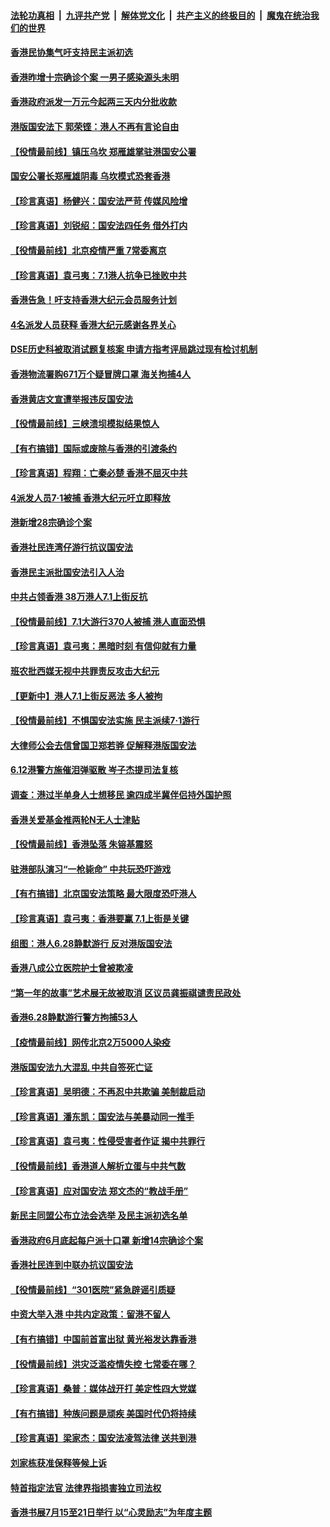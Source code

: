 ####  [法轮功真相](../../../../basic/blob/master/README.md?t=07061831) &nbsp;|&nbsp; [九评共产党](../../../../9ping.md/blob/master/README.md?t=07061831) &nbsp;|&nbsp; [解体党文化](../../../../jtdwh.md/blob/master/README.md?t=07061831)  &nbsp;|&nbsp; [共产主义的终极目的](../../../../gczydzjmd.md/blob/master/README.md?t=07061831) &nbsp;|&nbsp; [魔鬼在统治我们的世界](../../../../mgztzwmdsj.md/blob/master/README.md?t=07061831) 

#### [香港民协集气吁支持民主派初选](../pages/nsc415/n12234975.md?t=07061831) 

#### [香港昨增十宗确诊个案 一男子感染源头未明](../pages/nsc415/n12235000.md?t=07061831) 

#### [香港政府派发一万元今起两三天内分批收款](../pages/nsc415/n12234966.md?t=07061831) 

#### [港版国安法下 郭荣铿：港人不再有言论自由](../pages/nsc415/n12234947.md?t=07061831) 

#### [【役情最前线】镇压乌坎 郑雁雄掌驻港国安公署](../pages/nsc415/n12234633.md?t=07061831) 

#### [国安公署长郑雁雄阴毒 乌坎模式恐套香港](../pages/nsc415/n12234848.md?t=07061831) 

#### [【珍言真语】杨健兴：国安法严苛 传媒风险增](../pages/nsc415/n12234212.md?t=07061831) 

#### [【珍言真语】刘锐绍：国安法四任务 借外打内](../pages/nsc415/n12232925.md?t=07061831) 

#### [【役情最前线】北京疫情严重 7常委离京](../pages/nsc415/n12231401.md?t=07061831) 

#### [【珍言真语】袁弓夷：7.1港人抗争已挫败中共](../pages/nsc415/n12230702.md?t=07061831) 

#### [香港告急！吁支持香港大纪元会员服务计划](../pages/nsc415/n12230246.md?t=07061831) 

#### [4名派发人员获释 香港大纪元感谢各界关心](../pages/nsc415/n12229429.md?t=07061831) 

#### [DSE历史科被取消试题复核案 申请方指考评局跳过现有检讨机制](../pages/nsc415/n12228979.md?t=07061831) 

#### [香港物流署购671万个疑冒牌口罩 海关拘捕4人](../pages/nsc415/n12228976.md?t=07061831) 

#### [香港黄店文宣遭举报违反国安法](../pages/nsc415/n12228923.md?t=07061831) 

#### [【役情最前线】三峡溃坝模拟结果惊人](../pages/nsc415/n12228428.md?t=07061831) 

#### [【有冇搞错】国际或废除与香港的引渡条约](../pages/nsc415/n12228153.md?t=07061831) 

#### [【珍言真语】程翔：亡秦必楚 香港不屈灭中共](../pages/nsc415/n12227752.md?t=07061831) 

#### [4派发人员7·1被捕 香港大纪元吁立即释放](../pages/nsc415/n12226695.md?t=07061831) 

#### [港新增28宗确诊个案](../pages/nsc415/n12225982.md?t=07061831) 

#### [香港社民连湾仔游行抗议国安法](../pages/nsc415/n12225959.md?t=07061831) 

#### [香港民主派批国安法引入人治](../pages/nsc415/n12225909.md?t=07061831) 

#### [中共占领香港 38万港人7.1上街反抗](../pages/nsc415/n12225818.md?t=07061831) 

#### [【役情最前线】7.1大游行370人被捕 港人直面恐惧](../pages/nsc415/n12225405.md?t=07061831) 

#### [【珍言真语】袁弓夷：黑暗时刻 有信仰就有力量](../pages/nsc415/n12225000.md?t=07061831) 

#### [班农批西媒无视中共罪责反攻击大纪元](../pages/nsc415/n12222770.md?t=07061831) 

#### [【更新中】港人7.1上街反恶法 多人被拘](../pages/nsc415/n12224126.md?t=07061831) 

#### [【役情最前线】不惧国安法实施 民主派续7·1游行](../pages/nsc415/n12223038.md?t=07061831) 

#### [大律师公会去信曾国卫郑若骅 促解释港版国安法](../pages/nsc415/n12220788.md?t=07061831) 

#### [6.12港警方施催泪弹驱散 岑子杰提司法复核](../pages/nsc415/n12220777.md?t=07061831) 

#### [调查：港过半单身人士想移民 逾四成半冀伴侣持外国护照](../pages/nsc415/n12220751.md?t=07061831) 

#### [香港关爱基金推两轮N无人士津贴](../pages/nsc415/n12220704.md?t=07061831) 

#### [【役情最前线】香港坠落 朱镕基震怒](../pages/nsc415/n12220225.md?t=07061831) 

#### [驻港部队演习“一枪毙命” 中共玩恐吓游戏](../pages/nsc415/n12220496.md?t=07061831) 

#### [【有冇搞错】北京国安法策略 最大限度恐吓港人](../pages/nsc415/n12219875.md?t=07061831) 

#### [【珍言真语】袁弓夷：香港要赢 7.1上街是关键](../pages/nsc415/n12219745.md?t=07061831) 

#### [组图：港人6.28静默游行 反对港版国安法](../pages/nsc415/n12218602.md?t=07061831) 

#### [香港八成公立医院护士曾被欺凌](../pages/nsc415/n12218223.md?t=07061831) 

#### [“第一年的故事”艺术展无故被取消 区议员龚振祺谴责民政处](../pages/nsc415/n12218186.md?t=07061831) 

#### [香港6.28静默游行警方拘捕53人](../pages/nsc415/n12218138.md?t=07061831) 

#### [【疫情最前线】网传北京2万5000人染疫](../pages/nsc415/n12218099.md?t=07061831) 

#### [港版国安法九大混乱 中共自签死亡证](../pages/nsc415/n12218021.md?t=07061831) 

#### [【珍言真语】吴明德：不再忍中共欺骗 美制裁启动](../pages/nsc415/n12217501.md?t=07061831) 

#### [【珍言真语】潘东凯：国安法与美暴动同一推手](../pages/nsc415/n12217156.md?t=07061831) 

#### [【珍言真语】袁弓夷：性侵受害者作证 揭中共罪行](../pages/nsc415/n12215243.md?t=07061831) 

#### [【役情最前线】香港道人解析立蛋与中共气数](../pages/nsc415/n12214402.md?t=07061831) 

#### [【珍言真语】应对国安法 郑文杰的“教战手册”](../pages/nsc415/n12213003.md?t=07061831) 

#### [新民主同盟公布立法会选举 及民主派初选名单](../pages/nsc415/n12212919.md?t=07061831) 

#### [香港政府6月底起每户派十口罩 新增14宗确诊个案](../pages/nsc415/n12212899.md?t=07061831) 

#### [香港社民连到中联办抗议国安法](../pages/nsc415/n12212886.md?t=07061831) 

#### [【役情最前线】“301医院”紧急辟谣引质疑](../pages/nsc415/n12212303.md?t=07061831) 

#### [中资大举入港 中共内定政策：留港不留人](../pages/nsc415/n12212567.md?t=07061831) 

#### [【有冇搞错】中国前首富出狱 黄光裕发达靠香港](../pages/nsc415/n12212212.md?t=07061831) 

#### [【役情最前线】洪灾泛滥疫情失控 七常委在哪？](../pages/nsc415/n12209889.md?t=07061831) 

#### [【珍言真语】桑普：媒体战开打 美定性四大党媒](../pages/nsc415/n12210503.md?t=07061831) 

#### [【有冇搞错】种族问题是顽疾 美国时代仍将持续](../pages/nsc415/n12209616.md?t=07061831) 

#### [【珍言真语】梁家杰：国安法凌驾法律 送共到港](../pages/nsc415/n12209615.md?t=07061831) 

#### [刘家栋获准保释等候上诉](../pages/nsc415/n12207989.md?t=07061831) 

#### [特首指定法官 法律界指损害独立司法权](../pages/nsc415/n12208034.md?t=07061831) 

#### [香港书展7月15至21日举行 以“心灵励志”为年度主题](../pages/nsc415/n12208024.md?t=07061831) 

